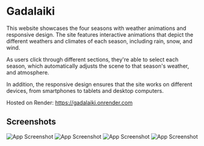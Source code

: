 # Gadalaiki

This website showcases the four seasons with weather animations and responsive design. The site features interactive animations that depict the different weathers and climates of each season, including rain, snow, and wind.

As users click through different sections, they're able to select each season, which automatically adjusts the scene to that season's weather, and atmosphere.

In addition, the responsive design ensures that the site works on different devices, from smartphones to tablets and desktop computers.     

Hosted on Render: https://gadalaiki.onrender.com
                      
                            


## Screenshots

![App Screenshot](https://res.cloudinary.com/drvf1bwps/image/upload/v1678097056/Github/Gadalaiki/gadalaiki_ipdrwn.webp) 
![App Screenshot](https://res.cloudinary.com/drvf1bwps/image/upload/v1678097139/Github/Gadalaiki/clean-browser-mockup_2_hrszik.png) 
![App Screenshot](https://res.cloudinary.com/drvf1bwps/image/upload/v1678097139/Github/Gadalaiki/clean-browser-mockup_3_bnexxb.png) 
![App Screenshot](https://res.cloudinary.com/drvf1bwps/image/upload/v1678097064/Github/Gadalaiki/pavasaris-mobile_d4bizq.webp) 

